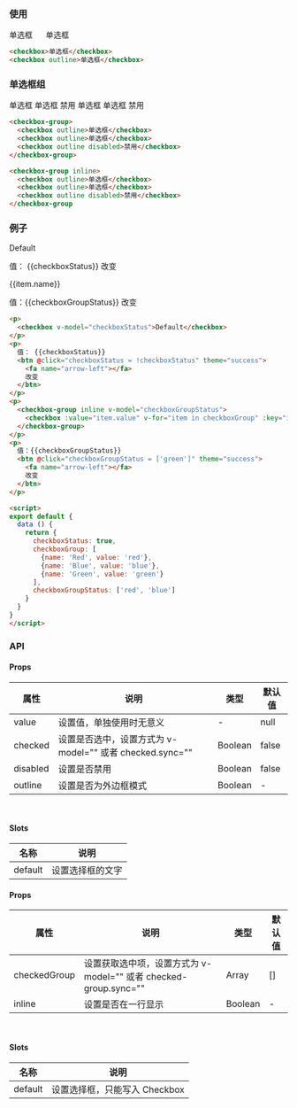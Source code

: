 <row>
  <column :md=12>

  ### 使用

  <checkbox>单选框</checkbox>
  <checkbox outline style="margin-left: 20px;">单选框</checkbox>

  ```html
  <checkbox>单选框</checkbox>
  <checkbox outline>单选框</checkbox>
  ```

  ### 单选框组

  <checkbox-group>
    <checkbox outline>单选框</checkbox>
    <checkbox outline>单选框</checkbox>
    <checkbox outline disabled>禁用</checkbox>
  </checkbox-group>

  <checkbox-group inline>
    <checkbox outline>单选框</checkbox>
    <checkbox outline>单选框</checkbox>
    <checkbox outline disabled>禁用</checkbox>
  </checkbox-group>

  ```html
  <checkbox-group>
    <checkbox outline>单选框</checkbox>
    <checkbox outline>单选框</checkbox>
    <checkbox outline disabled>禁用</checkbox>
  </checkbox-group>

  <checkbox-group inline>
    <checkbox outline>单选框</checkbox>
    <checkbox outline>单选框</checkbox>
    <checkbox outline disabled>禁用</checkbox>
  </checkbox-group
  ```

  ### 例子

  <p>
    <checkbox v-model="checkboxStatus">Default</checkbox>
  </p>
  <p>
    值： {{checkboxStatus}}
    <btn @click="checkboxStatus = !checkboxStatus" theme="success">
      <fa name="arrow-left"></fa>
      改变
    </btn>
  </p>
  <p>
    <checkbox-group inline v-model="checkboxGroupStatus">
      <checkbox :value="item.value" v-for="item in checkboxGroup" :key="item.value">{{item.name}}</checkbox>
    </checkbox-group>
  </p>
  <p>
    值：{{checkboxGroupStatus}}
    <btn @click="checkboxGroupStatus = ['green']" theme="success">
      <fa name="arrow-left"></fa>
      改变
    </btn>
  </p>

  <script>
  export default {
    data () {
      return {
        checkboxStatus: true,
        checkboxGroup: [
          {name: 'Red', value: 'red'},
          {name: 'Blue', value: 'blue'},
          {name: 'Green', value: 'green'}
        ],
        checkboxGroupStatus: ['red', 'blue']
      }
    }
  }
  </script>

  ```html
  <p>
    <checkbox v-model="checkboxStatus">Default</checkbox>
  </p>
  <p>
    值： {{checkboxStatus}}
    <btn @click="checkboxStatus = !checkboxStatus" theme="success">
      <fa name="arrow-left"></fa>
      改变
    </btn>
  </p>
  <p>
    <checkbox-group inline v-model="checkboxGroupStatus">
      <checkbox :value="item.value" v-for="item in checkboxGroup" :key="item.value">{{item.name}}</checkbox>
    </checkbox-group>
  </p>
  <p>
    值：{{checkboxGroupStatus}}
    <btn @click="checkboxGroupStatus = ['green']" theme="success">
      <fa name="arrow-left"></fa>
      改变
    </btn>
  </p>

  <script>
  export default {
    data () {
      return {
        checkboxStatus: true,
        checkboxGroup: [
          {name: 'Red', value: 'red'},
          {name: 'Blue', value: 'blue'},
          {name: 'Green', value: 'green'}
        ],
        checkboxGroupStatus: ['red', 'blue']
      }
    }
  }
  </script>
  ```

  ### API

  <portlet title="Checkbox" icon="map-signs" theme="light" bordered>

  #### Props

  <div class="table-scrollable table-scrollable-borderless">
      <table class="table table-hover table-bordered">
          <thead>
              <tr class="uppercase">
                  <th> 属性 </th>
                  <th> 说明 </th>
                  <th> 类型 </th>
                  <th> 默认值 </th>
              </tr>
          </thead>
          <tbody>
              <tr>
                  <td> value </td>
                  <td> 设置值，单独使用时无意义 </td>
                  <td> - </td>
                  <td> null </td>
              </tr>
              <tr>
                  <td> checked </td>
                  <td> 设置是否选中，设置方式为 v-model="" 或者 checked.sync=""  </td>
                  <td> Boolean </td>
                  <td> false </td>
              </tr>
              <tr>
                  <td> disabled </td>
                  <td> 设置是否禁用 </td>
                  <td> Boolean </td>
                  <td> false </td>
              </tr>
              <tr>
                  <td> outline </td>
                  <td> 设置是否为外边框模式 </td>
                  <td> Boolean </td>
                  <td> - </td>
              </tr>
          </tbody>
      </table>
  </div>

  <br>

  #### Slots

  <div class="table-scrollable table-scrollable-borderless">
      <table class="table table-hover table-bordered">
          <thead>
              <tr class="uppercase">
                  <th> 名称 </th>
                  <th> 说明 </th>
              </tr>
          </thead>
          <tbody>
              <tr>
                  <td> default </td>
                  <td> 设置选择框的文字 </td>
              </tr>
          </tbody>
      </table>
  </div>

  </portlet>

  <portlet title="Checkbox Group" icon="map-signs" theme="light" bordered>

  #### Props

  <div class="table-scrollable table-scrollable-borderless">
      <table class="table table-hover table-bordered">
          <thead>
              <tr class="uppercase">
                  <th> 属性 </th>
                  <th> 说明 </th>
                  <th> 类型 </th>
                  <th> 默认值 </th>
              </tr>
          </thead>
          <tbody>
              <tr>
                  <td> checkedGroup </td>
                  <td> 设置获取选中项，设置方式为 v-model="" 或者 checked-group.sync="" </td>
                  <td> Array </td>
                  <td> [] </td>
              </tr>
              <tr>
                  <td> inline </td>
                  <td> 设置是否在一行显示 </td>
                  <td> Boolean </td>
                  <td> - </td>
              </tr>
          </tbody>
      </table>
  </div>

  <br>

  #### Slots

  <div class="table-scrollable table-scrollable-borderless">
      <table class="table table-hover table-bordered">
          <thead>
              <tr class="uppercase">
                  <th> 名称 </th>
                  <th> 说明 </th>
              </tr>
          </thead>
          <tbody>
              <tr>
                  <td> default </td>
                  <td> 设置选择框，只能写入 Checkbox </td>
              </tr>
          </tbody>
      </table>
  </div>

  </portlet>

  </column>
</row>
